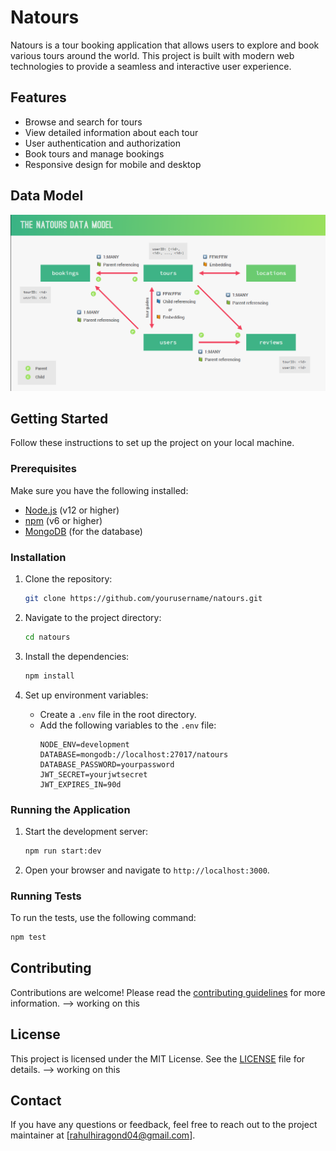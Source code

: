 # Natours

Natours is a tour booking application that allows users to explore and book various tours around the world. This project is built with modern web technologies to provide a seamless and interactive user experience.

## Features

- Browse and search for tours
- View detailed information about each tour
- User authentication and authorization
- Book tours and manage bookings
- Responsive design for mobile and desktop

## Data Model
![alt text](data-model.png)

## Getting Started

Follow these instructions to set up the project on your local machine.

### Prerequisites

Make sure you have the following installed:

- [Node.js](https://nodejs.org/) (v12 or higher)
- [npm](https://www.npmjs.com/) (v6 or higher)
- [MongoDB](https://www.mongodb.com/) (for the database)

### Installation

1. Clone the repository:
    ```bash
    git clone https://github.com/yourusername/natours.git
    ```

2. Navigate to the project directory:
    ```bash
    cd natours
    ```

3. Install the dependencies:
    ```bash
    npm install
    ```

4. Set up environment variables:
    - Create a `.env` file in the root directory.
    - Add the following variables to the `.env` file:
        ```
        NODE_ENV=development
        DATABASE=mongodb://localhost:27017/natours
        DATABASE_PASSWORD=yourpassword
        JWT_SECRET=yourjwtsecret
        JWT_EXPIRES_IN=90d
        ```

### Running the Application

1. Start the development server:
    ```bash
    npm run start:dev
    ```

2. Open your browser and navigate to `http://localhost:3000`.

### Running Tests

To run the tests, use the following command:
```bash
npm test
```

## Contributing

Contributions are welcome! Please read the [contributing guidelines](CONTRIBUTING.md) for more information. --> working on this

## License

This project is licensed under the MIT License. See the [LICENSE](LICENSE) file for details. --> working on this

## Contact

If you have any questions or feedback, feel free to reach out to the project maintainer at [rahulhiragond04@gmail.com].
